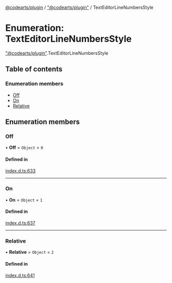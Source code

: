 [@codearts/plugin](../README.md) / ["@codearts/plugin"](../modules/_codearts_plugin_.md) / TextEditorLineNumbersStyle

# Enumeration: TextEditorLineNumbersStyle

["@codearts/plugin"](../modules/_codearts_plugin_.md).TextEditorLineNumbersStyle

## Table of contents

### Enumeration members

- [Off](codearts_plugin_.TextEditorLineNumbersStyle.md#off)
- [On](codearts_plugin_.TextEditorLineNumbersStyle.md#on)
- [Relative](codearts_plugin_.TextEditorLineNumbersStyle.md#relative)

## Enumeration members

### Off

• **Off** = `Object` = `0`

#### Defined in

[index.d.ts:633](https://github.com/huaweicloud/cloudide-plugin-api/blob/203b986/index.d.ts#L633)

___

### On

• **On** = `Object` = `1`

#### Defined in

[index.d.ts:637](https://github.com/huaweicloud/cloudide-plugin-api/blob/203b986/index.d.ts#L637)

___

### Relative

• **Relative** = `Object` = `2`

#### Defined in

[index.d.ts:641](https://github.com/huaweicloud/cloudide-plugin-api/blob/203b986/index.d.ts#L641)
